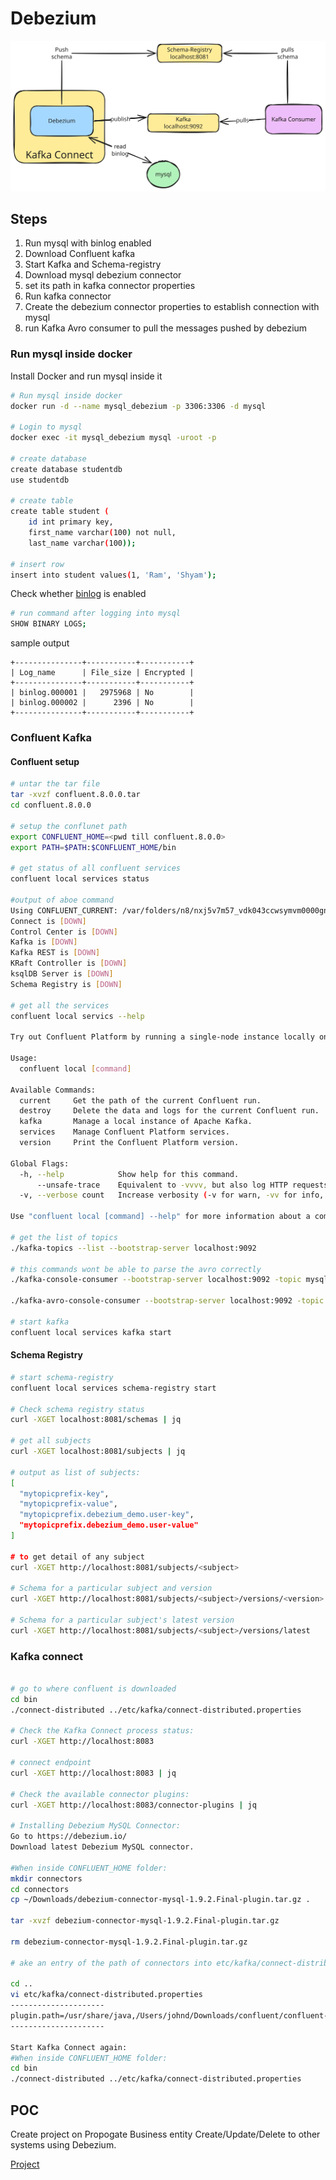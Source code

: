 # Debezium

![](./debezium-HLD.svg)

## Steps

1. Run mysql with binlog enabled
2. Download Confluent kafka
3. Start Kafka and Schema-registry
4. Download mysql debezium connector
5. set its path in kafka connector properties
6. Run kafka connector
7. Create the debezium connector properties to establish connection with mysql
8. run Kafka Avro consumer to pull the messages pushed by debezium

### Run mysql inside docker

Install Docker and run mysql inside it

```bash
# Run mysql inside docker
docker run -d --name mysql_debezium -p 3306:3306 -d mysql

# Login to mysql
docker exec -it mysql_debezium mysql -uroot -p

# create database
create database studentdb
use studentdb

# create table
create table student (
    id int primary key,
    first_name varchar(100) not null,
    last_name varchar(100));

# insert row
insert into student values(1, 'Ram', 'Shyam');
```

Check whether [binlog](https://dev.mysql.com/doc/refman/8.4/en/show-binary-logs.html) is enabled

```bash
# run command after logging into mysql
SHOW BINARY LOGS;
```

sample output

```terminal
+---------------+-----------+-----------+
| Log_name      | File_size | Encrypted |
+---------------+-----------+-----------+
| binlog.000001 |   2975968 | No        |
| binlog.000002 |      2396 | No        |
+---------------+-----------+-----------+
```

### Confluent Kafka

#### Confluent setup

```bash
# untar the tar file
tar -xvzf confluent.8.0.0.tar
cd confluent.8.0.0

# setup the conflunet path
export CONFLUENT_HOME=<pwd till confluent.8.0.0>
export PATH=$PATH:$CONFLUENT_HOME/bin

# get status of all confluent services
confluent local services status

#output of aboe command
Using CONFLUENT_CURRENT: /var/folders/n8/nxj5v7m57_vdk043ccwsymvm0000gn/T/confluent.773805
Connect is [DOWN]
Control Center is [DOWN]
Kafka is [DOWN]
Kafka REST is [DOWN]
KRaft Controller is [DOWN]
ksqlDB Server is [DOWN]
Schema Registry is [DOWN]

# get all the services
confluent local servics --help

Try out Confluent Platform by running a single-node instance locally on your machine. These commands require Docker to run.

Usage:
  confluent local [command]

Available Commands:
  current     Get the path of the current Confluent run.
  destroy     Delete the data and logs for the current Confluent run.
  kafka       Manage a local instance of Apache Kafka.
  services    Manage Confluent Platform services.
  version     Print the Confluent Platform version.

Global Flags:
  -h, --help            Show help for this command.
      --unsafe-trace    Equivalent to -vvvv, but also log HTTP requests and responses which might contain plaintext secrets.
  -v, --verbose count   Increase verbosity (-v for warn, -vv for info, -vvv for debug, -vvvv for trace).

Use "confluent local [command] --help" for more information about a command.

# get the list of topics
./kafka-topics --list --bootstrap-server localhost:9092

# this commands wont be able to parse the avro correctly
./kafka-console-consumer --bootstrap-server localhost:9092 -topic mysql1.debezium_demo.user --from-beginning

./kafka-avro-console-consumer --bootstrap-server localhost:9092 -topic mysql1.debezium_demo.user --from-beginning --property schema.registry.url=http://localhost:8081

# start kafka
confluent local services kafka start
```

#### Schema Registry

```bash
# start schema-registry
confluent local services schema-registry start

# Check schema registry status
curl -XGET localhost:8081/schemas | jq

# get all subjects
curl -XGET localhost:8081/subjects | jq

# output as list of subjects:
[
  "mytopicprefix-key",
  "mytopicprefix-value",
  "mytopicprefix.debezium_demo.user-key",
  "mytopicprefix.debezium_demo.user-value"
]

# to get detail of any subject
curl -XGET http://localhost:8081/subjects/<subject>

# Schema for a particular subject and version
curl -XGET http://localhost:8081/subjects/<subject>/versions/<version>

# Schema for a particular subject's latest version
curl -XGET http://localhost:8081/subjects/<subject>/versions/latest
```

### Kafka connect

```bash

# go to where confluent is downloaded
cd bin
./connect-distributed ../etc/kafka/connect-distributed.properties

# Check the Kafka Connect process status:
curl -XGET http://localhost:8083

# connect endpoint
curl -XGET http://localhost:8083 | jq

# Check the available connector plugins:
curl -XGET http://localhost:8083/connector-plugins | jq

# Installing Debezium MySQL Connector:
Go to https://debezium.io/
Download latest Debezium MySQL connector.

#When inside CONFLUENT_HOME folder:
mkdir connectors
cd connectors
cp ~/Downloads/debezium-connector-mysql-1.9.2.Final-plugin.tar.gz .

tar -xvzf debezium-connector-mysql-1.9.2.Final-plugin.tar.gz

rm debezium-connector-mysql-1.9.2.Final-plugin.tar.gz

# ake an entry of the path of connectors into etc/kafka/connect-distributed.properties pwd

cd ..
vi etc/kafka/connect-distributed.properties
---------------------
plugin.path=/usr/share/java,/Users/johnd/Downloads/confluent/confluent-7.1.1/connectors
---------------------

Start Kafka Connect again:
#When inside CONFLUENT_HOME folder:
cd bin
./connect-distributed ../etc/kafka/connect-distributed.properties

```

## POC

Create project on Propogate Business entity Create/Update/Delete to other systems using Debezium.

[Project](../../Softwares/Debezium/update-business-entity/)
